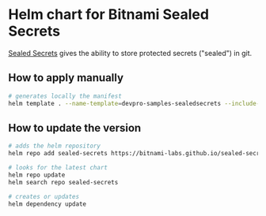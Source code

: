 # Helm chart for Bitnami Sealed Secrets

[Sealed Secrets](https://github.com/bitnami-labs/sealed-secrets) gives the ability to store protected secrets ("sealed") in git.

## How to apply manually

```bash
# generates locally the manifest
helm template . --name-template=devpro-samples-sealedsecrets --include-crds > temp.yaml
```

## How to update the version

```bash
# adds the helm repository
helm repo add sealed-secrets https://bitnami-labs.github.io/sealed-secrets

# looks for the latest chart
helm repo update
helm search repo sealed-secrets

# creates or updates 
helm dependency update
```
